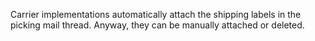 Carrier implementations automatically attach the shipping labels in the picking mail
thread. Anyway, they can be manually attached or deleted.
